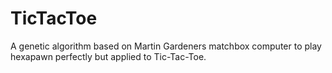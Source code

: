 # TicTacToe
A genetic algorithm based on Martin Gardeners matchbox computer to play hexapawn perfectly but applied to Tic-Tac-Toe.
